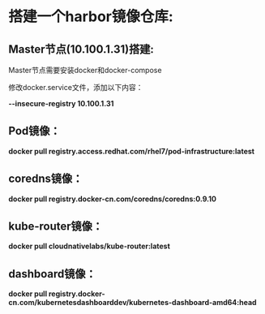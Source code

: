 # 搭建一个harbor镜像仓库:

## Master节点(10.100.1.31)搭建:

Master节点需要安装docker和docker-compose

修改docker.service文件，添加以下内容：

**--insecure-registry 10.100.1.31**

## Pod镜像：

**docker pull registry.access.redhat.com/rhel7/pod-infrastructure:latest**

## coredns镜像：

**docker pull registry.docker-cn.com/coredns/coredns:0.9.10**

## kube-router镜像：

**docker pull cloudnativelabs/kube-router:latest**

## dashboard镜像：

**docker pull registry.docker-cn.com/kubernetesdashboarddev/kubernetes-dashboard-amd64:head**